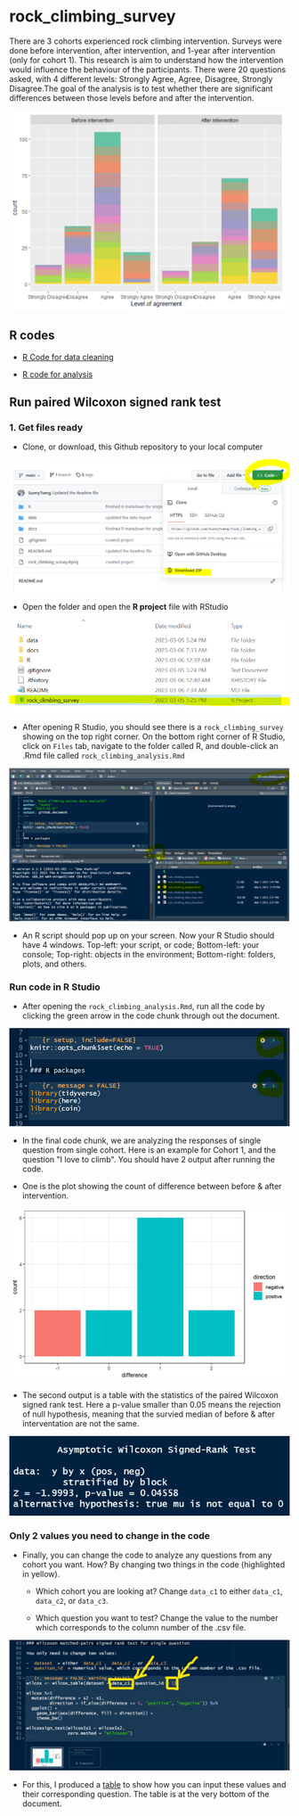 # rock_climbing_survey

There are 3 cohorts experienced rock climbing intervention. Surveys were done before intervention, after intervention, and 1-year after intervention (only for cohort 1). This research is aim to understand how the intervention would influence the behaviour of the participants. There were 20 questions asked, with 4 different levels: Strongly Agree, Agree, Disagree, Strongly Disagree.The goal of the analysis is to test whether there are significant differences between those levels before and after the intervention. 

![image](docs/visual.PNG)

## R codes

- [R Code for data cleaning](https://github.com/SunnyTseng/rock_climbing_survey/blob/main/R/rock_climbing_data_clean.md)

- [R code for analysis](https://github.com/SunnyTseng/rock_climbing_survey/blob/main/R/rock_climbing_analysis.md)


## Run paired Wilcoxon signed rank test

### 1. Get files ready

- Clone, or download, this Github repository to your local computer

![image](docs/github_clone.PNG)

- Open the folder and open the **R project** file with RStudio

![image](docs/r_project.PNG)

- After opening R Studio, you should see there is a `rock_climbing_survey` showing on the top right corner. On the bottom right corner of R Studio, click on `Files` tab, navigate to the folder called R, and double-click an .Rmd file called `rock_climbing_analysis.Rmd`

![image](docs/markdown.PNG)

- An R script should pop up on your screen. Now your R Studio should have 4 windows. Top-left: your script, or code; Bottom-left: your console; Top-right: objects in the environment; Bottom-right: folders, plots, and others. 


### Run code in R Studio

- After opening the `rock_climbing_analysis.Rmd`, run all the code by clicking the green arrow in the code chunk through out the document.

![image](docs/chunk.PNG)

- In the final code chunk, we are analyzing the responses of single question from single cohort. Here is an example for Cohort 1, and the question "I love to climb". You should have 2 output after running the code. 

- One is the plot showing the count of difference between before & after intervention.

![image](docs/result_plot.PNG)

- The second output is a table with the statistics of the paired Wilcoxon signed rank test. Here a p-value smaller than 0.05 means the rejection of null hypothesis, meaning that the survied median of before & after interventation are not the same. 

![image](docs/result_stat.PNG)

### Only 2 values you need to change in the code

- Finally, you can change the code to analyze any questions from any cohort you want. How? By changing two things in the code (highlighted in yellow).

    - Which cohort you are looking at? Change `data_c1` to either `data_c1`, `data_c2`, or `data_c3`.

    - Which question you want to test? Change the value to the number which corresponds to the column number of the .csv file. 

![image](docs/change.jpg)

- For this, I produced a [table](https://github.com/SunnyTseng/rock_climbing_survey/blob/main/R/rock_climbing_analysis.md) to show how you can input these values and their corresponding question. The table is at the very bottom of the document. 